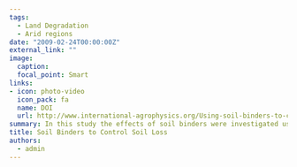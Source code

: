 ```yaml
---
tags:
  - Land Degradation
  - Arid regions
date: "2009-02-24T00:00:00Z"
external_link: ""
image:
  caption: 
  focal_point: Smart
links:
- icon: photo-video
  icon_pack: fa
  name: DOI
  url: http://www.international-agrophysics.org/Using-soil-binders-to-control-runoff-and-soil-loss-in-steep-slopes-under-simulated,106421,0,2.html
summary: In this study the effects of soil binders were investigated using the rainfall simulator and small flume facilities of IRFRI erosion laboratory. . It was found that at steep slopes higher soil binder application rates are required to enhance soil structure stability, to reduce runoff and soil erosion. 
title: Soil Binders to Control Soil Loss
authors: 
  - admin
---
```


